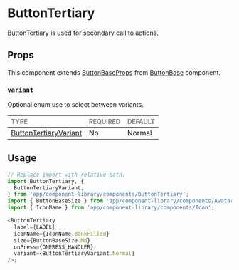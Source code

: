 # ButtonTertiary

ButtonTertiary is used for secondary call to actions.

## Props

This component extends [ButtonBaseProps](../ButtonBase/ButtonBase.types.ts#L14) from [ButtonBase](../ButtonBase/ButtonBase.tsx) component.

### `variant`

Optional enum use to select between variants.

| <span style="color:gray;font-size:14px">TYPE</span>   | <span style="color:gray;font-size:14px">REQUIRED</span> | <span style="color:gray;font-size:14px">DEFAULT</span> |
| :---------------------------------------------------- | :------------------------------------------------------ | :----------------------------------------------------- |
| [ButtonTertiaryVariant](./ButtonTertiary.types.ts#L7) | No                                                      | Normal                                                 |

## Usage

```javascript
// Replace import with relative path.
import ButtonTertiary, {
  ButtonTertiaryVariant,
} from 'app/component-library/components/ButtonTertiary';
import { ButtonBaseSize } from 'app/component-library/components/Avatars/Avatar/foundation/AvatarBase';
import { IconName } from 'app/component-library/components/Icon';

<ButtonTertiary
  label={LABEL}
  iconName={IconName.BankFilled}
  size={ButtonBaseSize.Md}
  onPress={ONPRESS_HANDLER}
  variant={ButtonTertiaryVariant.Normal}
/>;
```

